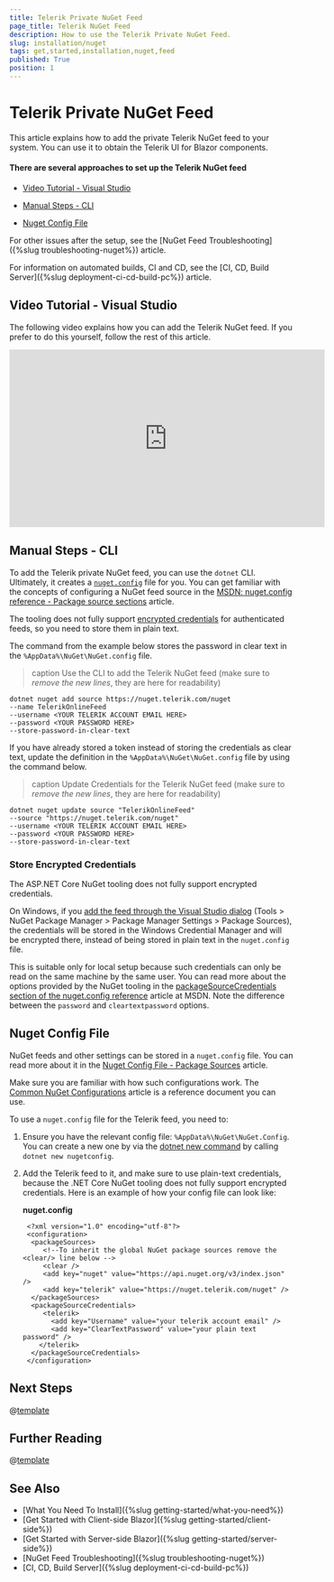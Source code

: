 ```yaml
---
title: Telerik Private NuGet Feed
page_title: Telerik NuGet Feed
description: How to use the Telerik Private NuGet Feed.
slug: installation/nuget
tags: get,started,installation,nuget,feed
published: True
position: 1
---
```


# Telerik Private NuGet Feed

This article explains how to add the private Telerik NuGet feed to your system. You can use it to obtain the Telerik UI for Blazor components.

#### There are several approaches to set up the Telerik NuGet feed

* [Video Tutorial - Visual Studio](#video-tutorial---visual-studio)

* [Manual Steps - CLI](#manual-steps---cli)

* [Nuget Config File](#nuget-config-file)

For other issues after the setup, see the [NuGet Feed Troubleshooting]({%slug troubleshooting-nuget%}) article.

For information on automated builds, CI and CD, see the [CI, CD, Build Server]({%slug deployment-ci-cd-build-pc%}) article.

## Video Tutorial - Visual Studio

The following video explains how you can add the Telerik NuGet feed. If you prefer to do this yourself, follow the rest of this article.

<iframe width="560" height="315" src="https://www.youtube.com/embed/c3m_BLMXNDk" frameborder="0" allow="accelerometer; autoplay; encrypted-media; gyroscope; picture-in-picture" allowfullscreen></iframe>

## Manual Steps - CLI

To add the Telerik private NuGet feed, you can use the `dotnet` CLI. Ultimately, it creates a [`nuget.config`](#nuget-config-file) file for you. You can get familiar with the concepts of configuring a NuGet feed source in the <a href="https://docs.microsoft.com/en-us/nuget/reference/nuget-config-file#package-source-sections" target="_blank">MSDN: nuget.config reference - Package source sections</a> article.

The tooling does not fully support [encrypted credentials](#store-encrypted-credentials) for authenticated feeds, so you need to store them in plain text.

The command from the example below stores the password in clear text in the `%AppData%\NuGet\NuGet.config` file.

>caption Use the CLI to add the Telerik NuGet feed (make sure to *remove the new lines*, they are here for readability)

```
dotnet nuget add source https://nuget.telerik.com/nuget 
--name TelerikOnlineFeed 
--username <YOUR TELERIK ACCOUNT EMAIL HERE> 
--password <YOUR PASSWORD HERE> 
--store-password-in-clear-text
```

If you have already stored a token instead of storing the credentials as clear text, update the definition in the `%AppData%\NuGet\NuGet.config` file by using the command below.

>caption Update Credentials for the Telerik NuGet feed (make sure to *remove the new lines*, they are here for readability)

```
dotnet nuget update source "TelerikOnlineFeed" 
--source "https://nuget.telerik.com/nuget" 
--username <YOUR TELERIK ACCOUNT EMAIL HERE> 
--password <YOUR PASSWORD HERE> 
--store-password-in-clear-text
```

### Store Encrypted Credentials

The ASP.NET Core NuGet tooling does not fully support encrypted credentials. 

On Windows, if you [add the feed through the Visual Studio dialog](#video-tutorial---visual-studio) (Tools > NuGet Package Manager > Package Manager Settings > Package Sources), the credentials will be stored in the Windows Credential Manager and will be encrypted there, instead of being stored in plain text in the `nuget.config` file. 

This is suitable only for local setup because such credentials can only be read on the same machine by the same user. You can read more about the options provided by the NuGet tooling in the <a href="https://docs.microsoft.com/en-us/nuget/reference/nuget-config-file#packagesourcecredentials" target="_blank">packageSourceCredentials section of the nuget.config reference</a> article at MSDN. Note the difference between the `password` and `cleartextpassword` options. 

## Nuget Config File

NuGet feeds and other settings can be stored in a `nuget.config` file. You can read more about it in the [Nuget Config File - Package Sources](https://docs.microsoft.com/en-us/nuget/reference/nuget-config-file#packagesources) article.

Make sure you are familiar with how such configurations work. The [Common NuGet Configurations](https://docs.microsoft.com/en-us/nuget/consume-packages/configuring-nuget-behavior#creating-a-new-config-file) article is a reference document you can use.

To use a `nuget.config` file for the Telerik feed, you need to:

1. Ensure you have the relevant config file: `%AppData%\NuGet\NuGet.Config`. You can create a new one by via the [dotnet new command](https://docs.microsoft.com/en-us/dotnet/core/tools/dotnet-new) by calling `dotnet new nugetconfig`.

2. Add the Telerik feed to it, and make sure to use plain-text credentials, because the .NET Core NuGet tooling does not fully support encrypted credentials. Here is an example of how your config file can look like:

    **nuget.config**
    
        <?xml version="1.0" encoding="utf-8"?>
        <configuration>
         <packageSources>
            <!--To inherit the global NuGet package sources remove the <clear/> line below -->
            <clear />
            <add key="nuget" value="https://api.nuget.org/v3/index.json" />
            <add key="telerik" value="https://nuget.telerik.com/nuget" />
         </packageSources>
         <packageSourceCredentials>
            <telerik>
              <add key="Username" value="your telerik account email" />
              <add key="ClearTextPassword" value="your plain text password" />
           </telerik>
         </packageSourceCredentials>
        </configuration>

## Next Steps

@[template](/_contentTemplates/common/get-started.md#after-install)


## Further Reading

@[template](/_contentTemplates/common/issues-and-warnings.md#nuget-security-links)

## See Also

* [What You Need To Install]({%slug getting-started/what-you-need%})
* [Get Started with Client-side Blazor]({%slug getting-started/client-side%})
* [Get Started with Server-side Blazor]({%slug getting-started/server-side%})
* [NuGet Feed Troubleshooting]({%slug troubleshooting-nuget%})
* [CI, CD, Build Server]({%slug deployment-ci-cd-build-pc%})

